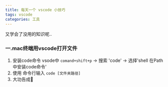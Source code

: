 ```yaml
---
title: 每天一个 vscode 小技巧
tags: vscode
categories: 工具
---
```


又学会了没用的知识呢..
<!-- more -->
### 一.mac终端用vscode打开文件
1. 安装code命令
vsode中 `comand+shift+p` -> 搜索 'code' -> 选择'shell 在Path中安装code命令'
2. 使用
命令行输入 `code [文件夹路径]`
3. 大功告成🎉

